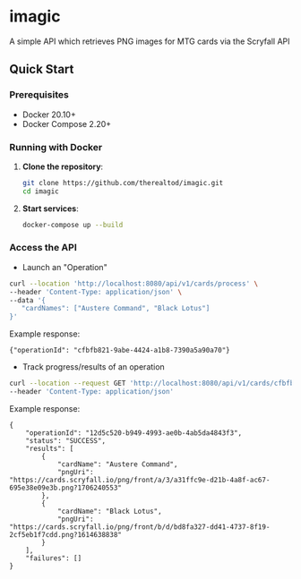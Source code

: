 # imagic

A simple API which retrieves PNG images for MTG cards via the Scryfall API

## Quick Start

### Prerequisites

- Docker 20.10+
- Docker Compose 2.20+

### Running with Docker

1. **Clone the repository**:
   ```bash
   git clone https://github.com/therealtod/imagic.git
   cd imagic

2. **Start services**:
   ```bash
   docker-compose up --build

### Access the API

- Launch an "Operation"

 ```bash
 curl --location 'http://localhost:8080/api/v1/cards/process' \
--header 'Content-Type: application/json' \
--data '{
    "cardNames": ["Austere Command", "Black Lotus"]
}'
```

Example response:

```
{"operationId": "cfbfb821-9abe-4424-a1b8-7390a5a90a70"}
```

- Track progress/results of an operation

```bash
curl --location --request GET 'http://localhost:8080/api/v1/cards/cfbfb821-9abe-4424-a1b8-7390a5a90a70' \
--header 'Content-Type: application/json'
```

Example response:

```
{
    "operationId": "12d5c520-b949-4993-ae0b-4ab5da4843f3",
    "status": "SUCCESS",
    "results": [
        {
            "cardName": "Austere Command",
            "pngUri": "https://cards.scryfall.io/png/front/a/3/a31ffc9e-d21b-4a8f-ac67-695e38e09e3b.png?1706240553"
        },
        {
            "cardName": "Black Lotus",
            "pngUri": "https://cards.scryfall.io/png/front/b/d/bd8fa327-dd41-4737-8f19-2cf5eb1f7cdd.png?1614638838"
        }
    ],
    "failures": []
}
```
